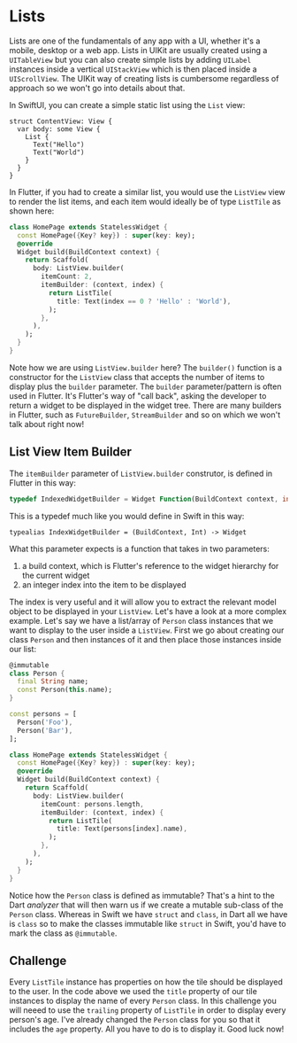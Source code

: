 # Lists

Lists are one of the fundamentals of any app with a UI, whether it's a mobile, desktop or a web app. Lists in UIKit are usually created using a `UITableView` but you can also create simple lists by adding `UILabel` instances inside a vertical `UIStackView` which is then placed inside a `UIScrollView`. The UIKit way of creating lists is cumbersome regardless of approach so we won't go into details about that.

In SwiftUI, you can create a simple static list using the `List` view:

```
struct ContentView: View {
  var body: some View {
    List {
      Text("Hello")
      Text("World")
    }
  }
}
```

In Flutter, if you had to create a similar list, you would use the `ListView` view to render the list items, and each item would ideally be of type `ListTile` as shown here:

```dart
class HomePage extends StatelessWidget {
  const HomePage({Key? key}) : super(key: key);
  @override
  Widget build(BuildContext context) {
    return Scaffold(
      body: ListView.builder(
        itemCount: 2,
        itemBuilder: (context, index) {
          return ListTile(
            title: Text(index == 0 ? 'Hello' : 'World'),
          );
        },
      ),
    );
  }
}
```

Note how we are using `ListView.builder` here? The `builder()` function is a constructor for the `ListView` class that accepts the number of items to display plus the `builder` parameter. The `builder` parameter/pattern is often used in Flutter. It's Flutter's way of "call back", asking the developer to return a widget to be displayed in the widget tree. There are many builders in Flutter, such as `FutureBuilder`, `StreamBuilder` and so on which we won't talk about right now!

## List View Item Builder

The `itemBuilder` parameter of `ListView.builder` construtor, is defined in Flutter in this way:

```dart
typedef IndexedWidgetBuilder = Widget Function(BuildContext context, int index);
```

This is a typedef much like you would define in Swift in this way:

```
typealias IndexWidgetBuilder = (BuildContext, Int) -> Widget
```

What this parameter expects is a function that takes in two parameters:

1. a build context, which is Flutter's reference to the widget hierarchy for the current widget
2. an integer index into the item to be displayed

The index is very useful and it will allow you to extract the relevant model object to be displayed in your `ListView`. Let's have a look at a more complex example. Let's say we have a list/array of `Person` class instances that we want to display to the user inside a `ListView`. First we go about creating our class `Person` and then instances of it and then place those instances inside our list:

```dart
@immutable
class Person {
  final String name;
  const Person(this.name);
}

const persons = [
  Person('Foo'),
  Person('Bar'),
];

class HomePage extends StatelessWidget {
  const HomePage({Key? key}) : super(key: key);
  @override
  Widget build(BuildContext context) {
    return Scaffold(
      body: ListView.builder(
        itemCount: persons.length,
        itemBuilder: (context, index) {
          return ListTile(
            title: Text(persons[index].name),
          );
        },
      ),
    );
  }
}
```

Notice how the `Person` class is defined as immutable? That's a hint to the Dart _analyzer_ that will then warn us if we create a mutable sub-class of the `Person` class. Whereas in Swift we have `struct` and `class`, in Dart all we have is `class` so to make the classes immutable like `struct` in Swift, you'd have to mark the class as `@immutable`.

## Challenge

Every `ListTile` instance has properties on how the tile should be displayed to the user. In the code above we used the `title` property of our tile instances to display the name of every `Person` class. In this challenge you will neeed to use the `trailing` property of `ListTile` in order to display every person's age. I've already changed the `Person` class for you so that it includes the `age` property. All you have to do is to display it. Good luck now!